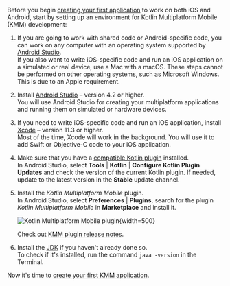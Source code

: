 [//]: # (title: Set up an environment for KMM development)
[//]: # (auxiliary-id: Set_up_an_environment_for_KMM_development)

Before you begin [creating your first application](create-first-app.md) to work on both iOS and Android, start by setting up an environment for Kotlin Multiplatform Mobile (KMM) development:

1. If you are going to work with shared code or Android-specific code, you can work on any computer with an operating 
   system supported by [Android Studio](https://developer.android.com/studio).  
   If you also want to write iOS-specific code and run an iOS application on a simulated or real device, use a Mac with a 
   macOS. These steps cannot be performed on other operating systems, such as Microsoft Windows. This is due to an Apple requirement.
2. Install [Android Studio](https://developer.android.com/studio) – version 4.2 or higher.   
    You will use Android Studio for creating your multiplatform applications and running them on simulated or hardware devices.
3. If you need to write iOS-specific code and run an iOS application, install [Xcode](https://apps.apple.com/us/app/xcode/id497799835)
    –  version 11.3 or higher.                                                                                                                                                                                                                                                                                                                          
    Most of the time, Xcode will work in the background. You will use it to add Swift or Objective-C code to your iOS application.
4. Make sure that you have a [compatible Kotlin plugin](https://kotlinlang.org/docs/mobile/kmm-plugin-releases.html#release-details) installed.  
    In Android Studio, select **Tools** | **Kotlin** | **Configure Kotlin Plugin Updates** and check the version of the current
    Kotlin plugin. If needed, update to the latest version in the **Stable** update channel.
5. Install the *Kotlin Multiplatform Mobile* plugin.  
    In Android Studio, select  **Preferences** | **Plugins**, search for the plugin *Kotlin Multiplatform Mobile* in 
    **Marketplace** and install it.
    
    ![Kotlin Multiplatform Mobile plugin](mobile-multiplatform-plugin.png){width=500}
    
    Check out [KMM plugin release notes](kmm-plugin-releases.md).
    
6. Install the [JDK](https://www.oracle.com/java/technologies/javase-downloads.html) if you haven't already done so.  
    To check if it's installed, run the command `java -version` in the Terminal.       
     
Now it's time to [create your first KMM application](create-first-app.md).
